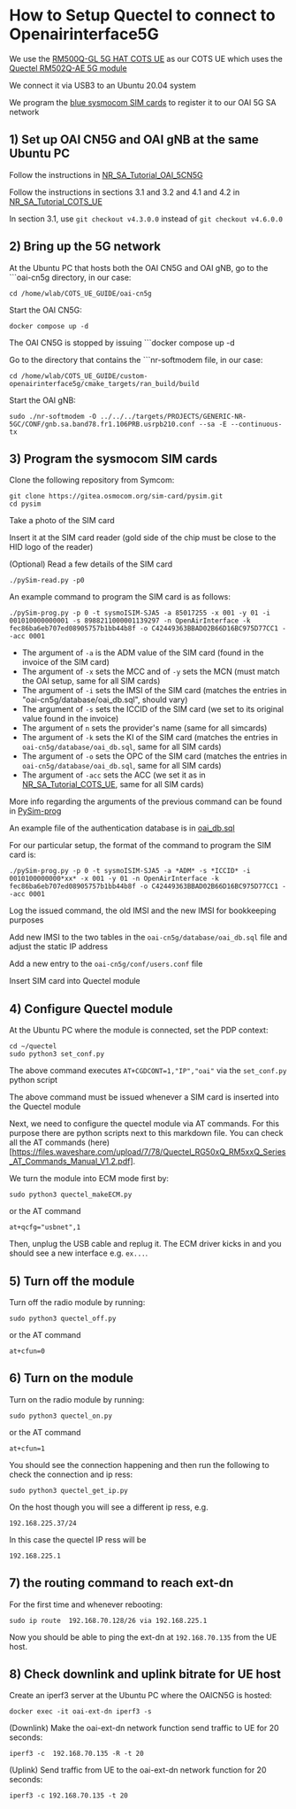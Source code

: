 # How to Setup Quectel to connect to Openairinterface5G

We use the [RM500Q-GL 5G HAT COTS UE](https://www.waveshare.com/wiki/RM500Q-GL_5G_HAT) as our COTS UE which uses the [Quectel RM502Q-AE 5G module](https://www.quectel.com/product/5g-rm50xq-series/)

We connect it via USB3 to an Ubuntu 20.04 system

We program the [blue sysmocom SIM cards](https://osmocom.org/projects/cellular-infrastructure/wiki/SysmoISIM-SJA5) to register it to our OAI 5G SA network

## 1) Set up OAI CN5G and OAI gNB at the same Ubuntu PC

Follow the instructions in [NR_SA_Tutorial_OAI_5CN5G](https://gitlab.eurecom.fr/oai/openairinterface5g/-/blob/develop/doc/NR_SA_Tutorial_OAI_CN5G.md)

Follow the instructions in sections 3.1 and 3.2 and 4.1 and 4.2 in [NR_SA_Tutorial_COTS_UE](https://gitlab.eurecom.fr/oai/openairinterface5g/-/blob/develop/doc/NR_SA_Tutorial_COTS_UE.md)

In section 3.1, use ```git checkout v4.3.0.0``` instead of ```git checkout v4.6.0.0```

## 2) Bring up the 5G network

At the Ubuntu PC that hosts both the OAI CN5G and OAI gNB, go to the ```oai-cn5g directory, in our case:

```
cd /home/wlab/COTS_UE_GUIDE/oai-cn5g
```

Start the OAI CN5G:

```
docker compose up -d
```

The OAI CN5G is stopped by issuing ```docker compose up -d

Go to the directory that contains the ```nr-softmodem file, in our case:

```
cd /home/wlab/COTS_UE_GUIDE/custom-openairinterface5g/cmake_targets/ran_build/build
```

Start the OAI gNB:

```
sudo ./nr-softmodem -O ../../../targets/PROJECTS/GENERIC-NR-5GC/CONF/gnb.sa.band78.fr1.106PRB.usrpb210.conf --sa -E --continuous-tx
```

## 3) Program the sysmocom SIM cards

Clone the following repository from Symcom:

```
git clone https://gitea.osmocom.org/sim-card/pysim.git
cd pysim
```

Take a photo of the SIM card

Insert it at the SIM card reader (gold side of the chip must be close to the HID logo of the reader)

(Optional) Read a few details of the SIM card

```
./pySim-read.py -p0
```

An example command to program the SIM card is as follows:

```
./pySim-prog.py -p 0 -t sysmoISIM-SJA5 -a 85017255 -x 001 -y 01 -i 001010000000001 -s 8988211000001139297 -n OpenAirInterface -k fec86ba6eb707ed08905757b1bb44b8f -o C42449363BBAD02B66D16BC975D77CC1 --acc 0001
```
- The argument of `-a` is the ADM value of the SIM card (found in the invoice of the SIM card)
- The argument of `-x` sets the MCC and of `-y` sets the MCN (must match the OAI setup, same for all SIM cards)
- The argument of `-i` sets the IMSI of the SIM card (matches the entries in "oai-cn5g/database/oai_db.sql", should vary)
- The argument of `-s` sets the ICCID of the SIM card (we set to its original value found in the invoice)
- The argument of `n` sets the provider's name (same for all simcards)
- The argument of `-k` sets the KI of the SIM card (matches the entries in ```oai-cn5g/database/oai_db.sql```, same for all SIM cards)
- The argument of `-o` sets the OPC of the SIM card (matches the entries in ```oai-cn5g/database/oai_db.sql```, same for all SIM cards)
- The argument of `-acc` sets the ACC (we set it as in [NR_SA_Tutorial_COTS_UE](https://gitlab.eurecom.fr/oai/openairinterface5g/-/blob/develop/doc/NR_SA_Tutorial_COTS_UE.md), same for all SIM cards)

More info regarding the arguments of the previous command can be found in [PySim-prog](https://osmocom.org/projects/pysim/wiki/PySim-prog)

An example file of the authentication database is in [oai_db.sql](https://gitlab.eurecom.fr/oai/openairinterface5g/-/blob/develop/doc/tutorial_resources/oai-cn5g/database/oai_db.sql?ref_type=heads)

For our particular setup, the format of the command to program the SIM card is:

```
./pySim-prog.py -p 0 -t sysmoISIM-SJA5 -a *ADM* -s *ICCID* -i 0010100000000*xx* -x 001 -y 01 -n OpenAirInterface -k fec86ba6eb707ed08905757b1bb44b8f -o C42449363BBAD02B66D16BC975D77CC1 --acc 0001
```

Log the issued command, the old IMSI and the new IMSI for bookkeeping purposes

Add new IMSI to the two tables in the ```oai-cn5g/database/oai_db.sql``` file and adjust the static IP address

Add a new entry to  the ```oai-cn5g/conf/users.conf``` file

Insert SIM card into Quectel module

## 4) Configure Quectel module

At the Ubuntu PC where the module is connected, set the PDP context:

```
cd ~/quectel
sudo python3 set_conf.py 
```

The above command executes  ```AT+CGDCONT=1,"IP","oai"``` via the ```set_conf.py``` python script

The above command must be issued whenever a SIM card is inserted into the Quectel module

Next, we need to configure the quectel module via AT commands. For this purpose there are python scripts next to this markdown file.
You can check all the AT commands (here)[https://files.waveshare.com/upload/7/78/Quectel_RG50xQ_RM5xxQ_Series_AT_Commands_Manual_V1.2.pdf].

We turn the module into ECM mode first by:
```
sudo python3 quectel_makeECM.py
```
or the AT command
```
at+qcfg="usbnet",1
```
Then, unplug the USB cable and replug it. The ECM driver kicks in and you should see a new interface e.g. `ex...`.

## 5) Turn off the module

Turn off the radio module by running:
```
sudo python3 quectel_off.py
```
or the AT command
```
at+cfun=0
```

## 6) Turn on the module

Turn on the radio module by running:
```
sudo python3 quectel_on.py
```
or the AT command
```
at+cfun=1
```
You should see the connection happening and then run the following to check the connection and ip ress:
```
sudo python3 quectel_get_ip.py
```
On the host though you will see a different ip ress, e.g.
```
192.168.225.37/24
```
In this case the quectel IP ress will be
```
192.168.225.1
```

## 7)  the routing command to reach ext-dn

For the first time and whenever rebooting:

```
sudo ip route  192.168.70.128/26 via 192.168.225.1
```
Now you should be able to ping the ext-dn at `192.168.70.135` from the UE host.

## 8) Check downlink and uplink bitrate for UE host

Create an iperf3 server at the Ubuntu PC where the OAICN5G is hosted:

```
docker exec -it oai-ext-dn iperf3 -s
```

(Downlink) Make the oai-ext-dn network function send traffic to UE for 20 seconds:

```
iperf3 -c  192.168.70.135 -R -t 20
```

(Uplink) Send traffic from UE to the oai-ext-dn network function for 20 seconds:

```
iperf3 -c 192.168.70.135 -t 20
```
